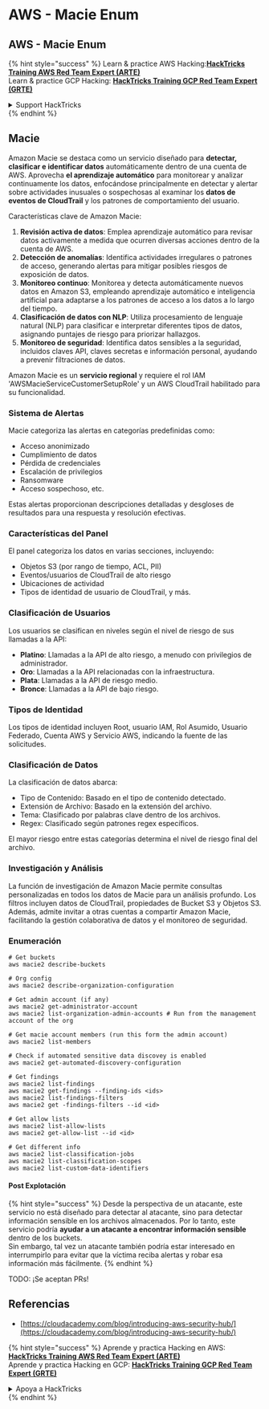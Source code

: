 # AWS - Macie Enum

## AWS - Macie Enum

{% hint style="success" %}
Learn & practice AWS Hacking:<img src="../../../../.gitbook/assets/image (1) (1) (1).png" alt="" data-size="line">[**HackTricks Training AWS Red Team Expert (ARTE)**](https://training.hacktricks.xyz/courses/arte)<img src="../../../../.gitbook/assets/image (1) (1) (1).png" alt="" data-size="line">\
Learn & practice GCP Hacking: <img src="../../../../.gitbook/assets/image (2).png" alt="" data-size="line">[**HackTricks Training GCP Red Team Expert (GRTE)**<img src="../../../../.gitbook/assets/image (2).png" alt="" data-size="line">](https://training.hacktricks.xyz/courses/grte)

<details>

<summary>Support HackTricks</summary>

* Check the [**subscription plans**](https://github.com/sponsors/carlospolop)!
* **Join the** 💬 [**Discord group**](https://discord.gg/hRep4RUj7f) or the [**telegram group**](https://t.me/peass) or **follow** us on **Twitter** 🐦 [**@hacktricks\_live**](https://twitter.com/hacktricks_live)**.**
* **Share hacking tricks by submitting PRs to the** [**HackTricks**](https://github.com/carlospolop/hacktricks) and [**HackTricks Cloud**](https://github.com/carlospolop/hacktricks-cloud) github repos.

</details>
{% endhint %}

## Macie

Amazon Macie se destaca como un servicio diseñado para **detectar, clasificar e identificar datos** automáticamente dentro de una cuenta de AWS. Aprovecha **el aprendizaje automático** para monitorear y analizar continuamente los datos, enfocándose principalmente en detectar y alertar sobre actividades inusuales o sospechosas al examinar los **datos de eventos de CloudTrail** y los patrones de comportamiento del usuario.

Características clave de Amazon Macie:

1. **Revisión activa de datos**: Emplea aprendizaje automático para revisar datos activamente a medida que ocurren diversas acciones dentro de la cuenta de AWS.
2. **Detección de anomalías**: Identifica actividades irregulares o patrones de acceso, generando alertas para mitigar posibles riesgos de exposición de datos.
3. **Monitoreo continuo**: Monitorea y detecta automáticamente nuevos datos en Amazon S3, empleando aprendizaje automático e inteligencia artificial para adaptarse a los patrones de acceso a los datos a lo largo del tiempo.
4. **Clasificación de datos con NLP**: Utiliza procesamiento de lenguaje natural (NLP) para clasificar e interpretar diferentes tipos de datos, asignando puntajes de riesgo para priorizar hallazgos.
5. **Monitoreo de seguridad**: Identifica datos sensibles a la seguridad, incluidos claves API, claves secretas e información personal, ayudando a prevenir filtraciones de datos.

Amazon Macie es un **servicio regional** y requiere el rol IAM 'AWSMacieServiceCustomerSetupRole' y un AWS CloudTrail habilitado para su funcionalidad.

### Sistema de Alertas

Macie categoriza las alertas en categorías predefinidas como:

* Acceso anonimizado
* Cumplimiento de datos
* Pérdida de credenciales
* Escalación de privilegios
* Ransomware
* Acceso sospechoso, etc.

Estas alertas proporcionan descripciones detalladas y desgloses de resultados para una respuesta y resolución efectivas.

### Características del Panel

El panel categoriza los datos en varias secciones, incluyendo:

* Objetos S3 (por rango de tiempo, ACL, PII)
* Eventos/usuarios de CloudTrail de alto riesgo
* Ubicaciones de actividad
* Tipos de identidad de usuario de CloudTrail, y más.

### Clasificación de Usuarios

Los usuarios se clasifican en niveles según el nivel de riesgo de sus llamadas a la API:

* **Platino**: Llamadas a la API de alto riesgo, a menudo con privilegios de administrador.
* **Oro**: Llamadas a la API relacionadas con la infraestructura.
* **Plata**: Llamadas a la API de riesgo medio.
* **Bronce**: Llamadas a la API de bajo riesgo.

### Tipos de Identidad

Los tipos de identidad incluyen Root, usuario IAM, Rol Asumido, Usuario Federado, Cuenta AWS y Servicio AWS, indicando la fuente de las solicitudes.

### Clasificación de Datos

La clasificación de datos abarca:

* Tipo de Contenido: Basado en el tipo de contenido detectado.
* Extensión de Archivo: Basado en la extensión del archivo.
* Tema: Clasificado por palabras clave dentro de los archivos.
* Regex: Clasificado según patrones regex específicos.

El mayor riesgo entre estas categorías determina el nivel de riesgo final del archivo.

### Investigación y Análisis

La función de investigación de Amazon Macie permite consultas personalizadas en todos los datos de Macie para un análisis profundo. Los filtros incluyen datos de CloudTrail, propiedades de Bucket S3 y Objetos S3. Además, admite invitar a otras cuentas a compartir Amazon Macie, facilitando la gestión colaborativa de datos y el monitoreo de seguridad.

### Enumeración
```
# Get buckets
aws macie2 describe-buckets

# Org config
aws macie2 describe-organization-configuration

# Get admin account (if any)
aws macie2 get-administrator-account
aws macie2 list-organization-admin-accounts # Run from the management account of the org

# Get macie account members (run this form the admin account)
aws macie2 list-members

# Check if automated sensitive data discovey is enabled
aws macie2 get-automated-discovery-configuration

# Get findings
aws macie2 list-findings
aws macie2 get-findings --finding-ids <ids>
aws macie2 list-findings-filters
aws macie2 get -findings-filters --id <id>

# Get allow lists
aws macie2 list-allow-lists
aws macie2 get-allow-list --id <id>

# Get different info
aws macie2 list-classification-jobs
aws macie2 list-classification-scopes
aws macie2 list-custom-data-identifiers
```
#### Post Explotación

{% hint style="success" %}
Desde la perspectiva de un atacante, este servicio no está diseñado para detectar al atacante, sino para detectar información sensible en los archivos almacenados. Por lo tanto, este servicio podría **ayudar a un atacante a encontrar información sensible** dentro de los buckets.\
Sin embargo, tal vez un atacante también podría estar interesado en interrumpirlo para evitar que la víctima reciba alertas y robar esa información más fácilmente.
{% endhint %}

TODO: ¡Se aceptan PRs!

## Referencias

* [https://cloudacademy.com/blog/introducing-aws-security-hub/](https://cloudacademy.com/blog/introducing-aws-security-hub/)

{% hint style="success" %}
Aprende y practica Hacking en AWS:<img src="../../../../.gitbook/assets/image (1) (1) (1).png" alt="" data-size="line">[**HackTricks Training AWS Red Team Expert (ARTE)**](https://training.hacktricks.xyz/courses/arte)<img src="../../../../.gitbook/assets/image (1) (1) (1).png" alt="" data-size="line">\
Aprende y practica Hacking en GCP: <img src="../../../../.gitbook/assets/image (2).png" alt="" data-size="line">[**HackTricks Training GCP Red Team Expert (GRTE)**<img src="../../../../.gitbook/assets/image (2).png" alt="" data-size="line">](https://training.hacktricks.xyz/courses/grte)

<details>

<summary>Apoya a HackTricks</summary>

* Revisa los [**planes de suscripción**](https://github.com/sponsors/carlospolop)!
* **Únete al** 💬 [**grupo de Discord**](https://discord.gg/hRep4RUj7f) o al [**grupo de telegram**](https://t.me/peass) o **síguenos** en **Twitter** 🐦 [**@hacktricks\_live**](https://twitter.com/hacktricks_live)**.**
* **Comparte trucos de hacking enviando PRs a los** [**HackTricks**](https://github.com/carlospolop/hacktricks) y [**HackTricks Cloud**](https://github.com/carlospolop/hacktricks-cloud) repositorios de github.

</details>
{% endhint %}
